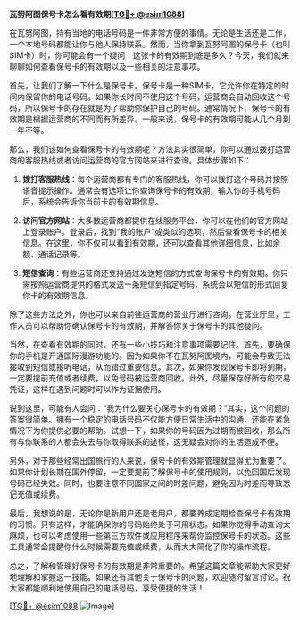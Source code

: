 **瓦努阿图保号卡怎么看有效期[[TG💪+ @esim1088](https://t.me/s/esim1088)]**

在瓦努阿图，持有当地的电话号码是一件非常方便的事情。无论是生活还是工作，一个本地号码都能让你与他人保持联系。然而，当你拿到瓦努阿图的保号卡（也叫SIM卡）时，你可能会有一个疑问：这张卡的有效期到底是多久？今天，我们就来聊聊如何查看保号卡的有效期以及一些相关的注意事项。

首先，让我们了解一下什么是保号卡。保号卡是一种SIM卡，它允许你在特定的时间内保留你的电话号码。如果你长时间不使用这个号码，运营商会自动回收这个号码，所以保号卡的存在就是为了帮助你保护自己的号码。通常情况下，保号卡的有效期是根据运营商的不同而有所差异。一般来说，保号卡的有效期可能从几个月到一年不等。

那么，我们该如何查看保号卡的有效期呢？方法其实很简单，你可以通过拨打运营商的客服热线或者访问运营商的官方网站来进行查询。具体步骤如下：

1. **拨打客服热线**：每个运营商都有专门的客服热线，你可以拨打这个号码并按照语音提示操作。通常会有选项让你查询保号卡的有效期，输入你的手机号码后，系统会告诉你当前卡的有效期信息。

2. **访问官方网站**：大多数运营商都提供在线服务平台，你可以在他们的官方网站上登录账户。登录后，找到“我的账户”或类似的选项，然后查看保号卡的相关信息。在这里，你不仅可以看到有效期，还可以查看其他详细信息，比如余额、通话记录等。

3. **短信查询**：有些运营商还支持通过发送短信的方式查询保号卡的有效期。你只需按照运营商提供的格式发送一条短信到指定号码，系统会以短信的形式回复你卡的有效期信息。

除了这些方法之外，你也可以亲自前往运营商的营业厅进行咨询。在营业厅里，工作人员可以帮助你确认保号卡的有效期，并解答你关于保号卡的其他疑问。

当然，在查看有效期的同时，还有一些小技巧和注意事项需要记住。首先，要确保你的手机是开通国际漫游功能的。因为如果你不在瓦努阿图境内，可能会导致无法接收到短信或接听电话，从而错过重要信息。其次，如果你发现保号卡即将到期，一定要提前充值或者续费，以免号码被运营商回收。此外，尽量保存好所有的交易凭证，这样在遇到问题时可以作为证据使用。

说到这里，可能有人会问：“我为什么要关心保号卡的有效期？”其实，这个问题的答案很简单。拥有一个稳定的电话号码不仅能方便日常生活中的沟通，还能在紧急情况下为你提供必要的帮助。试想一下，如果你的号码因为过期而被回收，那么所有与你联系的人都会失去与你取得联系的途径，这无疑会对你的生活造成不便。

另外，对于那些经常出国旅行的人来说，保号卡的有效期管理就显得尤为重要了。如果你计划长期在国外停留，一定要提前了解保号卡的使用规则，以免回国后发现号码已经失效。同时，也要注意不同国家之间的时差问题，避免因为时差而导致忘记充值或续费。

最后，我想说的是，无论你是新用户还是老用户，都要养成定期检查保号卡有效期的习惯。只有这样，才能确保你的号码始终处于可用状态。如果你觉得手动查询太麻烦，也可以考虑使用一些第三方软件或应用程序来帮你监控保号卡的状态。这些工具通常会提醒你什么时候需要充值或续费，从而大大简化了你的操作流程。

总之，了解和管理好保号卡的有效期是非常重要的。希望这篇文章能帮助大家更好地理解和掌握这一技能。如果还有其他关于保号卡的问题，欢迎随时留言讨论。祝大家都能顺利地使用自己的电话号码，享受便捷的生活！

[[TG💪+ @esim1088](https://t.me/s/esim1088) ![Image](https://i.postimg.cc/4NQfJmqS/Snipaste-2025-05-13-00-14-12.png)]